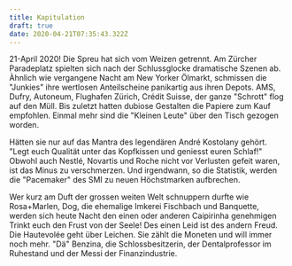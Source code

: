 ```yaml
---
title: Kapitulation
draft: true
date: 2020-04-21T07:35:43.322Z
---
```

21-April 2020! Die Spreu hat sich vom Weizen getrennt. Am Zürcher Paradeplatz spielten sich nach der Schlussglocke dramatische Szenen ab. Àhnlich wie vergangene Nacht am New Yorker Ölmarkt, schmissen die "Junkies" ihre wertlosen Anteilscheine panikartig aus ihren Depots. AMS, Dufry, Autoneum, Flughafen Zürich,  Crédit Suisse, der ganze "Schrott" flog auf den Müll. Bis zuletzt hatten dubiose Gestalten die Papiere zum Kauf empfohlen. Einmal mehr sind die "Kleinen Leute" über den Tisch gezogen worden.

Hätten sie nur auf das Mantra des legendären André Kostolany gehört. "Legt euch Qualität unter das Kopfkissen und geniesst euren Schlaf!" Obwohl auch Nestlé, Novartis und Roche nicht vor Verlusten gefeit waren, ist das Minus zu verschmerzen. Und irgendwann, so die Statistik, werden die "Pacemaker" des SMI zu neuen Höchstmarken aufbrechen.

Wer kurz am Duft der grossen weiten Welt schnuppern durfte wie Rosa+Marlen, Dog, die ehemalige Imkerei Fischbach und Banquette, werden sich heute Nacht den einen oder anderen Caipirinha genehmigen Trinkt euch den Frust von der Seele! Des einen Leid ist des andern Freud. Die Hautevolée geht über Leichen. Sie zählt die Moneten und will immer noch mehr. "Dä"  Benzina, die Schlossbesitzerin, der Dentalprofessor im Ruhestand und der Messi der Finanzindustrie.